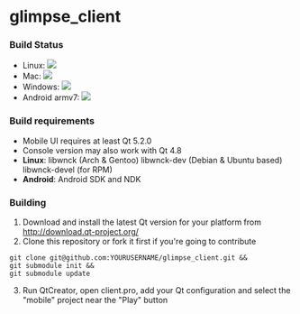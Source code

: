 glimpse_client
==============

### Build Status
* Linux: <img src="http://mplane.informatik.hs-augsburg.de:8111/app/rest/builds/buildType:(id:MPlane_ClientMasterDebug)/statusIcon"/>
* Mac: <img src="http://mplane.informatik.hs-augsburg.de:8111/app/rest/builds/buildType:(id:MPlane_ClientDebugMac)/statusIcon"/>
* Windows: <img src="http://mplane.informatik.hs-augsburg.de:8111/app/rest/builds/buildType:(id:MPlane_ClientDebugWindows)/statusIcon"/>
* Android armv7: <img src="http://mplane.informatik.hs-augsburg.de:8111/app/rest/builds/buildType:(id:MPlane_ClientMasterDebugBundledAndroidArmv7)/statusIcon"/>

### Build requirements
* Mobile UI requires at least Qt 5.2.0
* Console version may also work with Qt 4.8
* **Linux**: libwnck (Arch & Gentoo) libwnck-dev (Debian & Ubuntu based) libwnck-devel (for RPM)
* **Android**: Android SDK and NDK

### Building
1. Download and install the latest Qt version for your platform from http://download.qt-project.org/
2. Clone this repository or fork it first if you're going to contribute
```
git clone git@github.com:YOURUSERNAME/glimpse_client.git &&
git submodule init && 
git submodule update
```
3. Run QtCreator, open client.pro, add your Qt configuration and select the "mobile" project near the "Play" button
